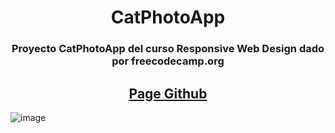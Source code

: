 <h1 align="center">CatPhotoApp</h1>
<h3 align="center"> Proyecto CatPhotoApp del curso Responsive Web Design dado por freecodecamp.org</h3>
<h2 align="center"> <a href="https://teizter7u7.github.io/CatPhotoApp.github.io/">Page Github</a> </h2>

![image](https://github.com/Teizter7u7/CatPhotoApp.github.io/assets/87411113/56182232-9d6a-4e25-80de-f31265d4d259)
